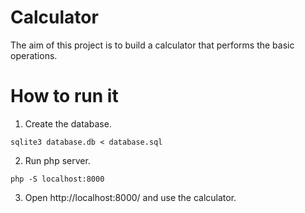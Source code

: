 # Calculator
The aim of this project is to build a calculator that performs the basic operations.


# How to run it

1. Create the database.
```
sqlite3 database.db < database.sql
```
2. Run php server.
```
php -S localhost:8000
```
3. Open http://localhost:8000/ and use the calculator.